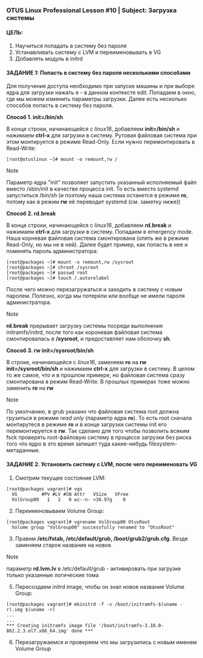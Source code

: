 ### OTUS Linux Professional Lesson #10 | Subject: Загрузка системы

#### ЦЕЛЬ:
1. Научиться попадать в систему без пароля
2. Устанавливать систему с LVM и переименовывать в VG
3. Добавлять модуль в initrd

#### ЗАДАНИЕ 1: Попасть в систему без пароля несколькими способами
Для получения доступа необходимо при запуске машины и при выборе ядра для загрузки нажать e - в данном контексте edit. Попадаем в окно, где мы можем изменить параметры загрузки. Далее есть несколько способов попасть в систему без пароля.

**Споcоб 1. init=/bin/sh**

В конце строки, начинающейся с _linux16_, добавляем __init=/bin/sh__ и нажимаем __сtrl-x__ для загрузки в систему. Рутовая файловая система при этом монтируется в режиме Read-Only. Если нужно перемонтировать в Read-Write:
```
[root@otuslinux ~]# mount -o remount,rw /
```
>[!NOTE]
>Параметр ядра "init" позволяет запустить указанный исполняемый файл вместо /sbin/init в качестве процесса init. То есть вместо systemd запуститься /bin/sh (и поэтому наша система останется в режиме __ro__, потому как в режим __rw__ её переводит systemd (см. заметку ниже))

**Способ 2. rd.break**

В конце строки, начинающейся с _linux16_, добавляем __rd.break__ и нажимаем __сtrl-x__ для загрузки в систему. Попадаем в emergency mode. Наша корневая файловая система смонтирована (опять же в режиме Read-Only, но мы не в ней). Далее будет пример, как попасть в нее и поменять пароль администратора:
```
[root@packages ~]# mount -o remount,rw /sysroot
[root@packages ~]# chroot /sysroot
[root@packages ~]# passwd root
[root@packages ~]# touch /.autorelabel
```
После чего можно перезагружаться и заходить в систему с новым паролем. Полезно, когда мы потеряли или вообще не имели пароля администратора.

>[!NOTE]
>__rd.break__ прерывает загрузку системы посреди выполнения initramfs/initrd, после того как короневая файловая система смонтировалась в __/sysroot__, и предоставляет нам оболочку __sh__.

**Способ 3. rw init=/sysroot/bin/sh**

В строке, начинающейся с _linux16_, заменяем __ro__ на __rw init=/sysroot/bin/sh__ и нажимаем __сtrl-x__ для загрузки в систему. В целом то же самое, что и в прошлом примере, но файловая система сразу смонтирована в режим Read-Write. В прошлых примерах тоже можно заменить __ro__ на __rw__

>[!NOTE]
>По умолчанию, в grub указано что файловая система root должна грузиться в режиме _read only_ (параметр ядра __ro__). То есть root сначала монтирутеся в режиме __ro__ и в конце загрузки системы init его перемонтируется в __rw__. Так сделано для того чтобы позволить всяким fsck проверять root-файловую систему в процессе загрузки без риска того что ядро в это время запишет туда какие-нибудь filesystem-метаданные.

#### ЗАДАНИЕ 2. Установить систему с LVM, после чего переименовать VG

1. Смотрим текущее состояние LVM:
```
[root@packages vagrant]# vgs
  VG         #PV #LV #SN Attr   VSize   VFree
  VolGroup00   1   2   0 wz--n- <38.97g    0 
```
2. Переименовываем Volume Group:
```
[root@packages vagrant]# vgrename VolGroup00 OtusRoot
  Volume group "VolGroup00" successfully renamed to "OtusRoot"
```
3. Правим __/etc/fstab, /etc/default/grub, /boot/grub2/grub.cfg__. Везде заменяем старое название на новое.
> [!NOTE]
> параметр __rd.lvm.lv__ в /etc/default/grub - активировать при загрузке только указанные логические тома

5. Пересоздаем initrd image, чтобы он знал новое название Volume Group:
```
[root@packages vagrant]# mkinitrd -f -v /boot/initramfs-$(uname -r).img $(uname -r)
...
...
*** Creating initramfs image file '/boot/initramfs-3.10.0-862.2.3.el7.x86_64.img' done ***
```
6. Перезагружаемся и проверяем что мы загрузились с новым именем Volume Group
